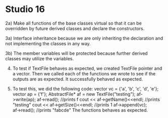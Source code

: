 # Studio 16

2a)
Make all functions of the base classes virtual so that it can be overridden by future derived classes and declare the
constructors.

3a) Interface inheritance because we are only inheriting the declaration and not implementing the classes in any way.


3b) The member variables will be protected because further derived classes may utilize the variables.


4) To test if TextFile behaves as expected, we created TextFile pointer and a vector. Then we called each of the functions 
we wrote to see if the outputs are as expected. It successfully behaved as expected.


5) To test this, we did the following code:
   vector <char> vc = {'a', 'b', 'c', 'd', 'e'};
   vector<char> ap = {'f'};
   AbstractFile* af = new TextFile("testing");
   af->write(ap);
   af->read();    //prints f
   cout << af->getName()<<endl;   //prints "testing"
   cout << af->getSize()<<endl;   //prints 1
   af->append(vc);    
   af->read();    //prints "fabcde"
The functions behaves as expected.
